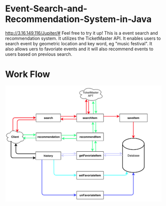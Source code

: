 # Event-Search-and-Recommendation-System-in-Java
http://3.16.149.116/Jupiter/#
Feel free to try it up!
This is a event search and recommendation system. It utilizes the TicketMaster API. It enables users to search event by geometric location and key word, eg "music festival". It also allows uers to favoriate events and it will also recommend events to users based on previous search.

# Work Flow
![image](https://raw.githubusercontent.com/Susieeeeeeeeee/Event-Search-and-Recommendation-System-in-Java/master/images/workFlow.png)
